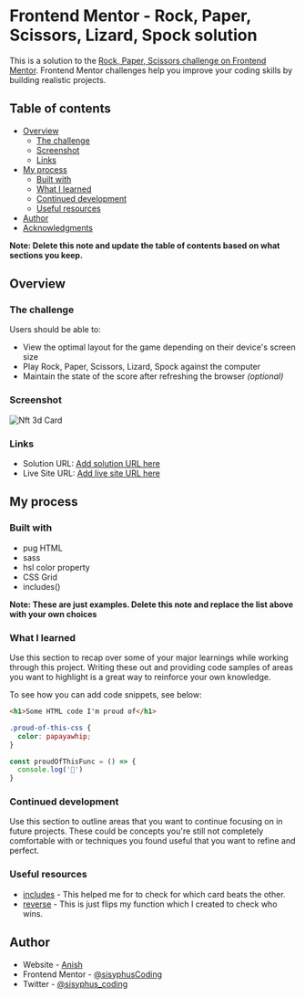 # Frontend Mentor - Rock, Paper, Scissors, Lizard, Spock  solution

This is a solution to the [Rock, Paper, Scissors challenge on Frontend Mentor](https://www.frontendmentor.io/challenges/rock-paper-scissors-game-pTgwgvgH). Frontend Mentor challenges help you improve your coding skills by building realistic projects. 

## Table of contents

- [Overview](#overview)
  - [The challenge](#the-challenge)
  - [Screenshot](#screenshot)
  - [Links](#links)
- [My process](#my-process)
  - [Built with](#built-with)
  - [What I learned](#what-i-learned)
  - [Continued development](#continued-development)
  - [Useful resources](#useful-resources)
- [Author](#author)
- [Acknowledgments](#acknowledgments)

**Note: Delete this note and update the table of contents based on what sections you keep.**

## Overview

### The challenge

Users should be able to:

- View the optimal layout for the game depending on their device's screen size
- Play Rock, Paper, Scissors, Lizard, Spock  against the computer
- Maintain the state of the score after refreshing the browser _(optional)_


### Screenshot


<img src="https://i.ibb.co/wMQzbqV/Screen-Shot-2022-01-08-at-20-28-00.png"
     alt="Nft 3d Card" />


### Links

- Solution URL: [Add solution URL here](https://your-solution-url.com)
- Live Site URL: [Add live site URL here](https://rockpaper-scissors-lizard-spock.netlify.app)

## My process

### Built with

- pug HTML
- sass
- hsl color property
- CSS Grid
- includes()


**Note: These are just examples. Delete this note and replace the list above with your own choices**

### What I learned

Use this section to recap over some of your major learnings while working through this project. Writing these out and providing code samples of areas you want to highlight is a great way to reinforce your own knowledge.

To see how you can add code snippets, see below:

```html
<h1>Some HTML code I'm proud of</h1>
```
```css
.proud-of-this-css {
  color: papayawhip;
}
```
```js
const proudOfThisFunc = () => {
  console.log('🎉')
}
```


### Continued development

Use this section to outline areas that you want to continue focusing on in future projects. These could be concepts you're still not completely comfortable with or techniques you found useful that you want to refine and perfect.



### Useful resources

- [includes](https://www.w3schools.com/jsref/jsref_includes.asp) - This helped me for to check for which card beats the other.
- [reverse](https://www.w3schools.com/jsref/jsref_reverse.asp) - This is just flips my function which I created to check who wins.



## Author

- Website - [Anish](https://memorygame-3d.netlify.app)
- Frontend Mentor - [@sisyphusCoding](https://www.frontendmentor.io/profile/sisyphusCoding)
- Twitter - [@sisyphus_coding](https://www.twitter.com/sisyphus_coding)



